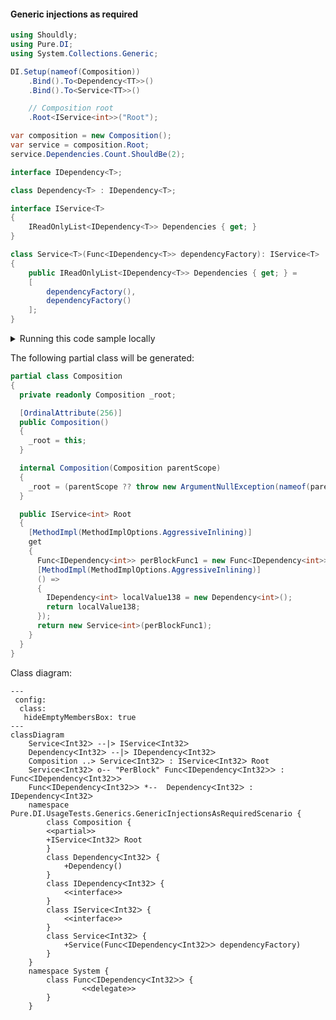 #### Generic injections as required


```c#
using Shouldly;
using Pure.DI;
using System.Collections.Generic;

DI.Setup(nameof(Composition))
    .Bind().To<Dependency<TT>>()
    .Bind().To<Service<TT>>()

    // Composition root
    .Root<IService<int>>("Root");

var composition = new Composition();
var service = composition.Root;
service.Dependencies.Count.ShouldBe(2);

interface IDependency<T>;

class Dependency<T> : IDependency<T>;

interface IService<T>
{
    IReadOnlyList<IDependency<T>> Dependencies { get; }
}

class Service<T>(Func<IDependency<T>> dependencyFactory): IService<T>
{
    public IReadOnlyList<IDependency<T>> Dependencies { get; } =
    [
        dependencyFactory(),
        dependencyFactory()
    ];
}
```

<details>
<summary>Running this code sample locally</summary>

- Make sure you have the [.NET SDK 9.0](https://dotnet.microsoft.com/en-us/download/dotnet/9.0) or later is installed
```bash
dotnet --list-sdk
```
- Create a net9.0 (or later) console application
```bash
dotnet new console -n Sample
```
- Add references to NuGet packages
  - [Pure.DI](https://www.nuget.org/packages/Pure.DI)
  - [Shouldly](https://www.nuget.org/packages/Shouldly)
```bash
dotnet add package Pure.DI
dotnet add package Shouldly
```
- Copy the example code into the _Program.cs_ file

You are ready to run the example 🚀
```bash
dotnet run
```

</details>

The following partial class will be generated:

```c#
partial class Composition
{
  private readonly Composition _root;

  [OrdinalAttribute(256)]
  public Composition()
  {
    _root = this;
  }

  internal Composition(Composition parentScope)
  {
    _root = (parentScope ?? throw new ArgumentNullException(nameof(parentScope)))._root;
  }

  public IService<int> Root
  {
    [MethodImpl(MethodImplOptions.AggressiveInlining)]
    get
    {
      Func<IDependency<int>> perBlockFunc1 = new Func<IDependency<int>>(
      [MethodImpl(MethodImplOptions.AggressiveInlining)]
      () =>
      {
        IDependency<int> localValue138 = new Dependency<int>();
        return localValue138;
      });
      return new Service<int>(perBlockFunc1);
    }
  }
}
```

Class diagram:

```mermaid
---
 config:
  class:
   hideEmptyMembersBox: true
---
classDiagram
	ServiceᐸInt32ᐳ --|> IServiceᐸInt32ᐳ
	DependencyᐸInt32ᐳ --|> IDependencyᐸInt32ᐳ
	Composition ..> ServiceᐸInt32ᐳ : IServiceᐸInt32ᐳ Root
	ServiceᐸInt32ᐳ o-- "PerBlock" FuncᐸIDependencyᐸInt32ᐳᐳ : FuncᐸIDependencyᐸInt32ᐳᐳ
	FuncᐸIDependencyᐸInt32ᐳᐳ *--  DependencyᐸInt32ᐳ : IDependencyᐸInt32ᐳ
	namespace Pure.DI.UsageTests.Generics.GenericInjectionsAsRequiredScenario {
		class Composition {
		<<partial>>
		+IServiceᐸInt32ᐳ Root
		}
		class DependencyᐸInt32ᐳ {
			+Dependency()
		}
		class IDependencyᐸInt32ᐳ {
			<<interface>>
		}
		class IServiceᐸInt32ᐳ {
			<<interface>>
		}
		class ServiceᐸInt32ᐳ {
			+Service(FuncᐸIDependencyᐸInt32ᐳᐳ dependencyFactory)
		}
	}
	namespace System {
		class FuncᐸIDependencyᐸInt32ᐳᐳ {
				<<delegate>>
		}
	}
```

